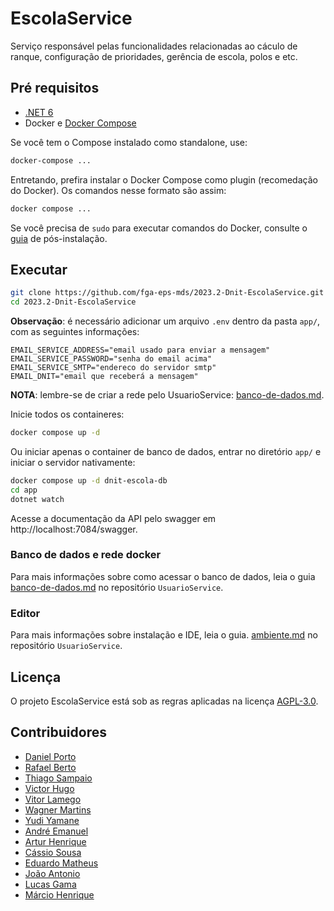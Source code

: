 # EscolaService

Serviço responsável pelas funcionalidades relacionadas ao cáculo de ranque, 
configuração de prioridades, gerência de escola, polos e etc.

## Pré requisitos

- [.NET 6](https://dotnet.microsoft.com/en-us/download/dotnet/6.0)
- Docker e [Docker Compose](https://docs.docker.com/compose/install/)

Se você tem o Compose instalado como standalone, use:

```sh
docker-compose ...
```

Entretando, prefira instalar o Docker Compose como plugin (recomedação do 
Docker). Os comandos nesse formato são assim:

```sh
docker compose ...
```

Se você precisa de `sudo` para executar comandos do Docker, consulte o 
[guia](https://docs.docker.com/engine/install/linux-postinstall/) de pós-instalação.

## Executar

```sh
git clone https://github.com/fga-eps-mds/2023.2-Dnit-EscolaService.git
cd 2023.2-Dnit-EscolaService
```


**Observação**: é necessário adicionar um arquivo `.env` dentro da pasta `app/`, 
com as seguintes informações:

    EMAIL_SERVICE_ADDRESS="email usado para enviar a mensagem"
    EMAIL_SERVICE_PASSWORD="senha do email acima"
    EMAIL_SERVICE_SMTP="endereco do servidor smtp"
    EMAIL_DNIT="email que receberá a mensagem"


**NOTA**: lembre-se de criar a rede pelo UsuarioService: [banco-de-dados.md](https://github.com/fga-eps-mds/2023.2-Dnit-UsuarioService/blob/main/docs/banco-de-dados.md).

Inicie todos os containeres:

```sh
docker compose up -d
```

Ou iniciar apenas o container de banco de dados, entrar no diretório `app/` 
e iniciar o servidor nativamente:

```sh
docker compose up -d dnit-escola-db
cd app
dotnet watch
```

Acesse a documentação da API pelo swagger em http://localhost:7084/swagger.

### Banco de dados e rede docker

Para mais informações sobre como acessar o banco de dados, leia o guia 
[banco-de-dados.md](https://github.com/fga-eps-mds/2023.2-Dnit-UsuarioService/blob/main/docs/banco-de-dados.md)
no repositório `UsuarioService`.

### Editor

Para mais informações sobre instalação e IDE, leia o guia.
[ambiente.md](https://github.com/fga-eps-mds/2023.2-Dnit-UsuarioService/blob/main/docs/ambiente.md)
no repositório `UsuarioService`.

## Licença

O projeto EscolaService está sob as regras aplicadas na licença 
[AGPL-3.0](https://github.com/fga-eps-mds/2023.2-Dnit-EscolaService/blob/main/LICENSE).

## Contribuidores

- [Daniel Porto](https://github.com/DanielPortods)
- [Rafael Berto](https://github.com/RafaelBP02)
- [Thiago Sampaio](https://github.com/thiagohdaqw)
- [Victor Hugo](https://github.com/victorhugo21)
- [Vitor Lamego](https://github.com/VitorLamego)
- [Wagner Martins](https://github.com/wagnermc506)
- [Yudi Yamane](https://github.com/yudi)
- [André Emanuel](https://github.com/Hunter104)
- [Artur Henrique](https://github.com/H0lzz)
- [Cássio Sousa](https://github.com/csreis72)
- [Eduardo Matheus](https://github.com/DiceRunner714)
- [João Antonio](https://github.com/joaoseisei)
- [Lucas Gama](https://github.com/bottinolucas)
- [Márcio Henrique](https://github.com/DeM4rcio)
